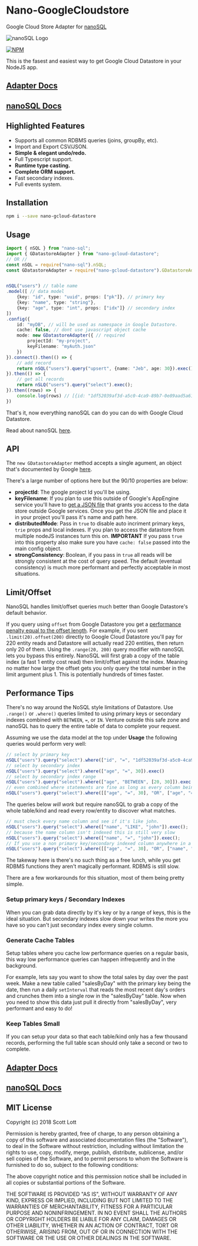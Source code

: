 # Nano-GoogleCloudstore
Google Cloud Store Adapter for [nanoSQL](https://nanosql.io/)

<img src="https://raw.githubusercontent.com/ClickSimply/Nano-SQL/master/logo.png" alt="nanoSQL Logo">

[![NPM](https://nodei.co/npm/nano-sqlite.png?downloads=true&stars=true)](https://nodei.co/npm/nano-gcloud-datastore/)

This is the fasest and easiest way to get Google Cloud Datastore in your NodeJS app.

## [Adapter Docs](https://docs.nanosql.io/adapters/g-cloud-datastore)
## [nanoSQL Docs](https://docs.nanosql.io/)

## Highlighted Features
- Supports all common RDBMS queries (joins, groupBy, etc).
- Import and Export CSV/JSON.
- **Simple & elegant undo/redo.**
- Full Typescript support.
- **Runtime type casting.**
- **Complete ORM support.**
- Fast secondary indexes.
- Full events system.

## Installation
```sh
npm i --save nano-gcloud-datastore
```

## Usage
```ts
import { nSQL } from "nano-sql";
import { GDatastoreAdapter } from "nano-gcloud-datastore";
// OR //
const nSQL = require("nano-sql").nSQL;
const GDatastoreAdapter = require("nano-gcloud-datastore").GDatastoreAdapter;


nSQL("users") // table name
.model([ // data model
    {key: "id", type: "uuid", props: ["pk"]}, // primary key
    {key: "name", type: "string"},
    {key: "age", type: "int", props: ["idx"]} // secondary index
])
.config({
    id: "myDB", // will be used as namespace in Google Datastore.
    cache: false, // dont use javascript object cache
    mode: new GDatastoreAdapter({ // required
        projectId: "my-project",
        keyFilename: "myAuth.json"
    })
}).connect().then(() => {
    // add record
    return nSQL("users").query("upsert", {name: "Jeb", age: 30}).exec();
}).then(() => {
    // get all records
    return nSLQ("users").query("select").exec();
}).then((rows) => {
    console.log(rows) // [{id: "1df52039af3d-a5c0-4ca9-89b7-0e89aad5a61e", name: "Jeb", age: 30}]
})
```

That's it, now everything nanoSQL can do you can do with Google Cloud Datastore.

Read about nanoSQL [here](https://nanosql.io/).

## API
The `new GDatastoreAdapter` method accepts a single agument, an object that's documented by Google [here](https://cloud.google.com/nodejs/docs/reference/datastore/1.3.x/Datastore).

There's a large number of options here but the 90/10 properties are below:

- **projectId**: The google project Id you'll be using.
- **keyFilename**: If you plan to use this outside of Google's AppEngine service you'll have to [get a JSON file](https://cloud.google.com/docs/authentication/production#obtaining_and_providing_service_account_credentials_manually) that grants you access to the data store outside Google services.  Once you get the JSON file and place it in your project you'll pass it's name and path here.
- **distributedMode**: Pass in `true` to disable auto incriment primary keys, `trie` props and local indexes.  If you plan to access the datastore from multiple nodeJS instances turn this on.  **IMPORTANT** If you pass `true` into this property also make sure you have `cache: false` passed into the main config object.  
- **strongConsistency**: Boolean, if you pass in `true` all reads will be strongly consistent at the cost of query speed.  The default (eventual consistency) is much more performant and perfectly acceptable in most situations. 

## Limit/Offset

NanoSQL handles limit/offset queries much better than Google Datastore's default behavior.

If you query using `offset` from Google Datastore you get a [performance penalty equal to the offset length](https://cloud.google.com/datastore/docs/best-practices#queries).  For example, if you sent `.limit(20).offset(200)` directly to Google Cloud Datastore you'll pay for 220 entity reads and Datastore will actually read 220 entities, then return only 20 of them.  Using the `.range(20, 200)` query modifier with nanoSQL lets you bypass this entirely.  NanoSQL will first grab a copy of the table index (a fast 1 entity cost read) then limit/offset against the index.  Meaning no matter how large the offset gets you only query the total number in the limit argument plus 1.  This is potentially hundreds of times faster.

## Performance Tips

There's no way around the NoSQL style limitations of Datastore.  Use `.range()` or  `.where()` queries limited to using primary keys or secondary indexes combined with `BETWEEN`, `=`, or `IN`. Venture outside this safe zone and nanoSQL has to query the entire table of data to complete your request.  

Assuming we use the data model at the top under **Usage** the following queries would perform very well:
```ts
// select by primary key
nSQL("users").query("select").where(["id", "=", "1df52039af3d-a5c0-4ca9-89b7-0e89aad5a61e"]).exec()
// select by secondary index
nSQL("users").query("select").where(["age", "=", 30]).exec()
// select by secondary index range
nSQL("users").query("select").where(["age", "BETWEEN", [20, 30]]).exec()
// even combined where statements are fine as long as every column being checked is a primary key or secondary index
nSQL("users").query("select").where([["age", "=", 30], "OR", ["age", "=", 35]]).exec();
```

The queries below *will work* but require nanoSQL to grab a copy of the whole table/kind and read every row/entity to discover what matches.
```ts
// must check every name column and see if it's like john.
nSQL("users").query("select").where(["name", "LIKE", "john"]).exec();
// because the name column isn't indexed this is still very slow
nSQL("users").query("select").where(["name", "=", "john"]).exec();
// If you use a non primary key/secondary indexed column anywhere in a .where() statement it does a full table scan.
nSQL("users").query("select").where([["age", "=", 30], "OR", ["name", "=", "john"]]).exec()
``` 

The takeway here is there's no such thing as a free lunch, while you get RDBMS functions they aren't magically performant. RDBMS is still slow.

There are a few workarounds for this situation, most of them being pretty simple.  

### Setup primary keys / Secondary Indexes
When you can grab data directly by it's key or by a range of keys, this is the ideal situation.  But secondary indexes slow down your writes the more you have so you can't just secondary index every single column.

### Generate Cache Tables
Setup tables where you cache low performance queries on a regular basis, this way low performance queries can happen infrequently and in the background.

For example, lets say you want to show the total sales by day over the past week.  Make a new table called "salesByDay" with the primary key being the date, then run a daily `setInterval` that reads the most recent day's orders and crunches them into a single row in the "salesByDay" table.  Now when you need to show this data just pull it directly from "salesByDay", very performant and easy to do!

### Keep Tables Small
If you can setup your data so that each table/kind only has a few thousand records, performing the full table scan should only take a second or two to complete.


## [Adapter Docs](https://docs.nanosql.io/adapters/g-cloud-datastore)
## [nanoSQL Docs](https://docs.nanosql.io/)

## MIT License

Copyright (c) 2018 Scott Lott

Permission is hereby granted, free of charge, to any person obtaining a copy
of this software and associated documentation files (the "Software"), to deal
in the Software without restriction, including without limitation the rights
to use, copy, modify, merge, publish, distribute, sublicense, and/or sell
copies of the Software, and to permit persons to whom the Software is
furnished to do so, subject to the following conditions:

The above copyright notice and this permission notice shall be included in all
copies or substantial portions of the Software.

THE SOFTWARE IS PROVIDED "AS IS", WITHOUT WARRANTY OF ANY KIND, EXPRESS OR
IMPLIED, INCLUDING BUT NOT LIMITED TO THE WARRANTIES OF MERCHANTABILITY,
FITNESS FOR A PARTICULAR PURPOSE AND NONINFRINGEMENT. IN NO EVENT SHALL THE
AUTHORS OR COPYRIGHT HOLDERS BE LIABLE FOR ANY CLAIM, DAMAGES OR OTHER
LIABILITY, WHETHER IN AN ACTION OF CONTRACT, TORT OR OTHERWISE, ARISING FROM,
OUT OF OR IN CONNECTION WITH THE SOFTWARE OR THE USE OR OTHER DEALINGS IN THE
SOFTWARE.
